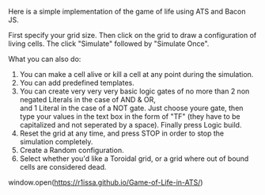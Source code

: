 Here is a simple implementation of the game of life using ATS and Bacon JS.<br />

First specify your grid size. Then click on the grid to draw a configuration of living cells. The click "Simulate" followed
by "Simulate Once".<br />

What you can also do:<br />

1. You can make a cell alive or kill a cell at any point during the simulation.<br />
2. You can add predefined templates.<br />
3. You can create very very very basic logic gates of no more than 2 non negated Literals in the case of AND & OR,<br />
   and 1 Literal in the case of a NOT gate. Just choose youre gate, then type your values in the text box
   in the form of "TF" (they have to be capitalized and not seperated by a space). Finally press Logic build.
4. Reset the grid at any time, and press STOP in order to stop the simulation completely.<br />
5. Create a Random configuration.<br />
6. Select whether you'd like a Toroidal grid, or a grid where out of bound cells are considered dead.<br />

window.open(https://r1issa.github.io/Game-of-Life-in-ATS/)
